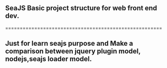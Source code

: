 ## SeaJS Basic project structure for web front end dev.
======================================================
## Just for learn seajs purpose and Make a comparison between jquery plugin model, nodejs,seajs loader model.

